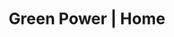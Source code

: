 ---
title: "Green Power | Home"
# description: "Description"
meta:
  description: "Save money today by switching to Solar Energy. Residential and commercial renewable energy for the Balearic Islands and mainland Spain. FREE survey! Call +34 651 720 792
"
og:
  title: "Green Power | Home"
  description: "Save money today by switching to Solar Energy. Residential and commercial renewable energy for the Balearic Islands and mainland Spain. FREE survey! Call +34 651 720 792" 
  type: "website"
  url: "es/"
  image: "images/logo/logo.png"

draft: false
---